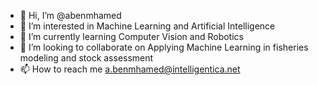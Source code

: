 - 👋 Hi, I’m @abenmhamed
- 👀 I’m interested in Machine Learning and Artificial Intelligence
- 🌱 I’m currently learning Computer Vision and Robotics
- 💞️ I’m looking to collaborate on Applying Machine Learning in fisheries modeling and stock assessment
- 📫 How to reach me a.benmhamed@intelligentica.net

<!---
abenmhamed/abenmhamed is a ✨ special ✨ repository because its `README.md` (this file) appears on your GitHub profile.
You can click the Preview link to take a look at your changes.
--->
